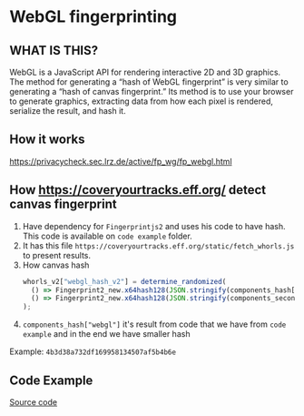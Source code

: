 # WebGL fingerprinting

## WHAT IS THIS?

WebGL is a JavaScript API for rendering interactive 2D and 3D graphics. The method for generating a “hash of WebGL fingerprint” is very similar to generating a “hash of canvas fingerprint.” Its method is to use your browser to generate graphics, extracting data from how each pixel is rendered, serialize the result, and hash it.

## How it works

https://privacycheck.sec.lrz.de/active/fp_wg/fp_webgl.html

## How https://coveryourtracks.eff.org/ detect canvas fingerprint

1. Have dependency for `Fingerprintjs2` and uses his code to have hash. This code is available on `code example` folder.
2. It has this file `https://coveryourtracks.eff.org/static/fetch_whorls.js` to present results.
3. How canvas hash
   ```js
   whorls_v2["webgl_hash_v2"] = determine_randomized(
     () => Fingerprint2_new.x64hash128(JSON.stringify(components_hash["webgl"]), 31),
     () => Fingerprint2_new.x64hash128(JSON.stringify(components_second_run_hash["webgl"]), 31),
   );
   ```
4. `components_hash["webgl"]` it's result from code that we have from `code example` and in the end we have smaller hash

Example: `4b3d38a732df169958134507af5b4b6e`

## Code Example

<a href="./WebGL_example/index.html">Source code</a>
